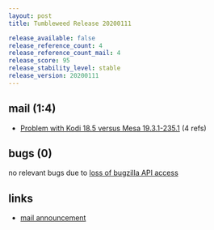 ```yaml
---
layout: post
title: Tumbleweed Release 20200111

release_available: false
release_reference_count: 4
release_reference_count_mail: 4
release_score: 95
release_stability_level: stable
release_version: 20200111
---
```


## mail (1:4)

- [Problem with Kodi 18.5 versus Mesa 19.3.1-235.1](https://lists.opensuse.org/opensuse-factory/2020-01/msg00203.html) (4 refs)

## bugs (0)

<!--more-->

no relevant bugs due to [loss of bugzilla API access](https://bugzilla.opensuse.org/show_bug.cgi?id=1157722)



## links

- [mail announcement](https://lists.opensuse.org/opensuse-factory/2020-01/msg00197.html)
